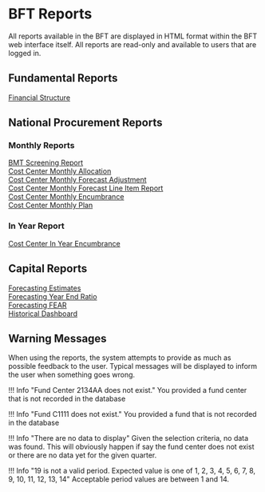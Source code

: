 # BFT Reports

All reports available in the BFT are displayed in HTML format within the BFT web interface itself.  All reports are read-only and available to users that are logged in.

## Fundamental Reports
[Financial Structure](financial-structure.md)  

## National Procurement Reports
### Monthly Reports
[BMT Screening Report](bmt-screening.md)  
[Cost Center Monthly Allocation](costcenter-monthly-allocation.md)  
[Cost Center Monthly Forecast Adjustment](costcenter-monthly-forecast-adjustment.md)  
[Cost Center Monthly Forecast Line Item Report](costcenter-monthly-forecast-line-item.md)  
[Cost Center Monthly Encumbrance](costcenter-monthly-encumbrance.md)  
[Cost Center Monthly Plan](costcenter-monthly-plan.md)  

### In Year Report
[Cost Center In Year Encumbrance]()  

## Capital Reports

[Forecasting Estimates](capital-forecasting-estimate.md)  
[Forecasting Year End Ratio](./capital-forecasting-year-end-ratio.md)  
[Forecasting FEAR](capital-forecasting-fear.md)  
[Historical Dashboard]()  

## Warning Messages

When using the reports, the system attempts to provide as much as possible feedback to the user.  Typical messages will be displayed to inform the user when something goes wrong.

!!! Info "Fund Center 2134AA does not exist."
    You provided a fund center that is not recorded in the database

!!! Info "Fund C1111 does not exist."
    You provided a fund that is not recorded in the database

!!! Info "There are no data to display"
    Given the selection criteria, no data was found.  This will obviously happen if say the fund center does not exist or there are no data yet for the given quarter.

!!! Info "19 is not a valid period. Expected value is one of 1, 2, 3, 4, 5, 6, 7, 8, 9, 10, 11, 12, 13, 14"
    Acceptable period values are between 1 and 14.

